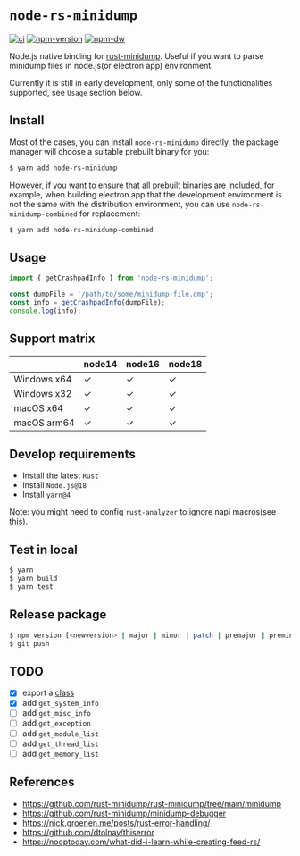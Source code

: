 # `node-rs-minidump`

[![ci](https://github.com/aprilandjan/node-rs-minidump/actions/workflows/CI.yml/badge.svg)](https://github.com/aprilandjan/node-rs-minidump/actions/workflows/CI.yml)
[![npm-version](https://img.shields.io/npm/v/node-rs-minidump
)](https://www.npmjs.com/package/node-rs-minidump)
[![npm-dw](https://img.shields.io/npm/dw/node-rs-minidump)](https://www.npmjs.com/package/node-rs-minidump)

Node.js native binding for [rust-minidump](https://github.com/rust-minidump/rust-minidump). Useful if you want to parse minidump files in node.js(or electron app) environment.

Currently it is still in early development, only some of the functionalities supported, see `Usage` section below.

## Install

Most of the cases, you can install `node-rs-minidump` directly, the package manager will choose a suitable prebuilt binary for you:

```bash
$ yarn add node-rs-minidump
```

However, if you want to ensure that all prebuilt binaries are included, for example, when building electron app that the development environment is not the same with the distribution environment, you can use `node-rs-minidump-combined` for replacement:

```bash
$ yarn add node-rs-minidump-combined
```

## Usage

```ts
import { getCrashpadInfo } from 'node-rs-minidump';

const dumpFile = '/path/to/some/minidump-file.dmp';
const info = getCrashpadInfo(dumpFile);
console.log(info);
```

## Support matrix

|             | node14 | node16 | node18 |
| ----------- | ------ | ------ | ------ |
| Windows x64 | ✓      | ✓      | ✓      |
| Windows x32 | ✓      | ✓      | ✓      |
| macOS x64   | ✓      | ✓      | ✓      |
| macOS arm64 | ✓      | ✓      | ✓      |

## Develop requirements

- Install the latest `Rust`
- Install `Node.js@18`
- Install `yarn@4`

Note: you might need to config `rust-analyzer` to ignore napi macros(see [this](https://github.com/napi-rs/napi-rs/issues/944#issuecomment-1013002760)).

## Test in local

```bash
$ yarn
$ yarn build
$ yarn test
```

## Release package

```bash
$ npm version [<newversion> | major | minor | patch | premajor | preminor | prepatch | prerelease [--preid=<prerelease-id>] | from-git]
$ git push
```

## TODO

- [x] export a [class](https://napi.rs/docs/concepts/class)
- [x] add `get_system_info`
- [ ] add `get_misc_info`
- [ ] add `get_exception`
- [ ] add `get_module_list`
- [ ] add `get_thread_list`
- [ ] add `get_memory_list`

## References

- <https://github.com/rust-minidump/rust-minidump/tree/main/minidump>
- <https://github.com/rust-minidump/minidump-debugger>
- <https://nick.groenen.me/posts/rust-error-handling/>
- <https://github.com/dtolnay/thiserror>
- <https://nooptoday.com/what-did-i-learn-while-creating-feed-rs/>
